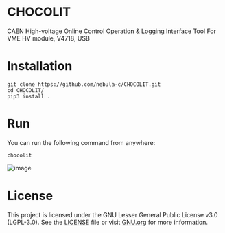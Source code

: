 # CHOCOLIT
CAEN High-voltage Online Control Operation & Logging Interface Tool
For VME HV module, V4718, USB



# Installation
```
git clone https://github.com/nebula-c/CHOCOLIT.git
cd CHOCOLIT/
pip3 install .     
```

# Run
You can run the following command from anywhere:
```
chocolit
```
![image](https://github.com/user-attachments/assets/19478704-ab86-4f17-941f-c238375d949b)


# License
This project is licensed under the GNU Lesser General Public License v3.0 (LGPL-3.0).
See the [LICENSE](./LICENSE) file or visit [GNU.org](https://www.gnu.org/licenses/lgpl-3.0.html) for more information.

